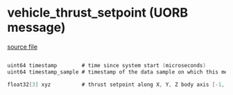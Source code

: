 # vehicle_thrust_setpoint (UORB message)



[source file](https://github.com/PX4/PX4-Autopilot/blob/release/1.13/msg/vehicle_thrust_setpoint.msg)

```c

uint64 timestamp        # time since system start (microseconds)
uint64 timestamp_sample # timestamp of the data sample on which this message is based (microseconds)

float32[3] xyz          # thrust setpoint along X, Y, Z body axis [-1, 1]

```

